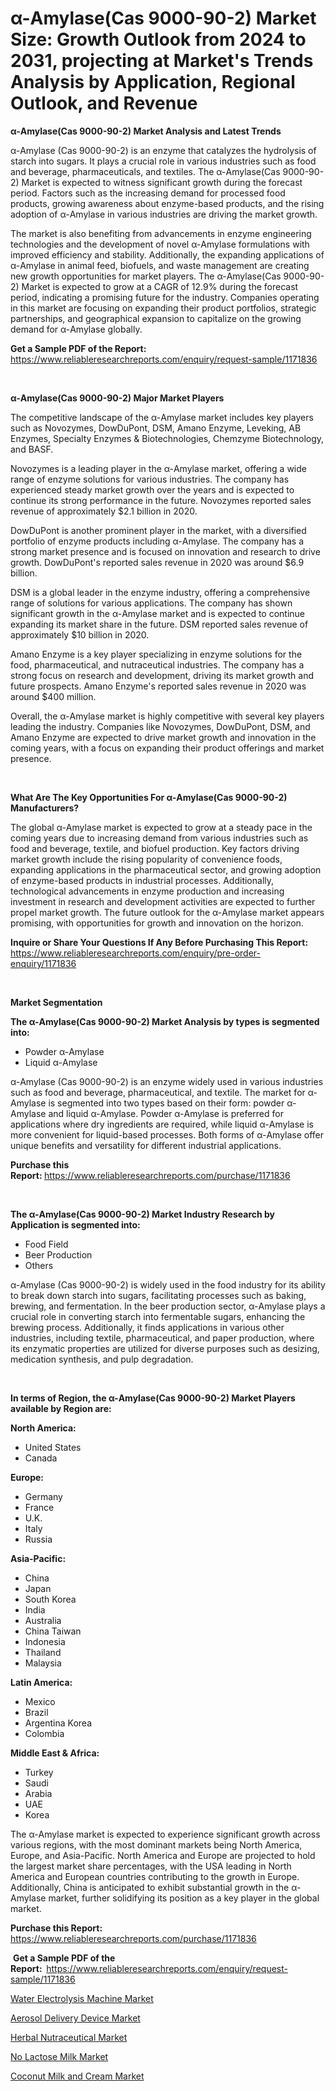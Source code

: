 <p><h1>α-Amylase(Cas 9000-90-2) Market Size: Growth Outlook from 2024 to 2031, projecting at Market's Trends Analysis by Application, Regional Outlook, and Revenue</h1></p><p><strong>α-Amylase(Cas 9000-90-2) Market Analysis and Latest Trends</strong></p>
<p><p>α-Amylase (Cas 9000-90-2) is an enzyme that catalyzes the hydrolysis of starch into sugars. It plays a crucial role in various industries such as food and beverage, pharmaceuticals, and textiles. The α-Amylase(Cas 9000-90-2) Market is expected to witness significant growth during the forecast period. Factors such as the increasing demand for processed food products, growing awareness about enzyme-based products, and the rising adoption of α-Amylase in various industries are driving the market growth.</p><p>The market is also benefiting from advancements in enzyme engineering technologies and the development of novel α-Amylase formulations with improved efficiency and stability. Additionally, the expanding applications of α-Amylase in animal feed, biofuels, and waste management are creating new growth opportunities for market players. The α-Amylase(Cas 9000-90-2) Market is expected to grow at a CAGR of 12.9% during the forecast period, indicating a promising future for the industry. Companies operating in this market are focusing on expanding their product portfolios, strategic partnerships, and geographical expansion to capitalize on the growing demand for α-Amylase globally.</p></p>
<p><strong>Get a Sample PDF of the Report:&nbsp;</strong> <a href="https://www.reliableresearchreports.com/enquiry/request-sample/1171836">https://www.reliableresearchreports.com/enquiry/request-sample/1171836</a></p>
<p>&nbsp;</p>
<p><strong>α-Amylase(Cas 9000-90-2) Major Market Players</strong></p>
<p><p>The competitive landscape of the α-Amylase market includes key players such as Novozymes, DowDuPont, DSM, Amano Enzyme, Leveking, AB Enzymes, Specialty Enzymes & Biotechnologies, Chemzyme Biotechnology, and BASF.</p><p>Novozymes is a leading player in the α-Amylase market, offering a wide range of enzyme solutions for various industries. The company has experienced steady market growth over the years and is expected to continue its strong performance in the future. Novozymes reported sales revenue of approximately $2.1 billion in 2020.</p><p>DowDuPont is another prominent player in the market, with a diversified portfolio of enzyme products including α-Amylase. The company has a strong market presence and is focused on innovation and research to drive growth. DowDuPont's reported sales revenue in 2020 was around $6.9 billion.</p><p>DSM is a global leader in the enzyme industry, offering a comprehensive range of solutions for various applications. The company has shown significant growth in the α-Amylase market and is expected to continue expanding its market share in the future. DSM reported sales revenue of approximately $10 billion in 2020.</p><p>Amano Enzyme is a key player specializing in enzyme solutions for the food, pharmaceutical, and nutraceutical industries. The company has a strong focus on research and development, driving its market growth and future prospects. Amano Enzyme's reported sales revenue in 2020 was around $400 million.</p><p>Overall, the α-Amylase market is highly competitive with several key players leading the industry. Companies like Novozymes, DowDuPont, DSM, and Amano Enzyme are expected to drive market growth and innovation in the coming years, with a focus on expanding their product offerings and market presence.</p></p>
<p>&nbsp;</p>
<p><strong>What Are The Key Opportunities For α-Amylase(Cas 9000-90-2) Manufacturers?</strong></p>
<p><p>The global α-Amylase market is expected to grow at a steady pace in the coming years due to increasing demand from various industries such as food and beverage, textile, and biofuel production. Key factors driving market growth include the rising popularity of convenience foods, expanding applications in the pharmaceutical sector, and growing adoption of enzyme-based products in industrial processes. Additionally, technological advancements in enzyme production and increasing investment in research and development activities are expected to further propel market growth. The future outlook for the α-Amylase market appears promising, with opportunities for growth and innovation on the horizon.</p></p>
<p><strong>Inquire or Share Your Questions If Any Before Purchasing This Report:</strong> <a href="https://www.reliableresearchreports.com/enquiry/pre-order-enquiry/1171836">https://www.reliableresearchreports.com/enquiry/pre-order-enquiry/1171836</a></p>
<p>&nbsp;</p>
<p><strong>Market Segmentation</strong></p>
<p><strong>The α-Amylase(Cas 9000-90-2) Market Analysis by types is segmented into:</strong></p>
<p><ul><li>Powder α-Amylase</li><li>Liquid α-Amylase</li></ul></p>
<p><p>α-Amylase (Cas 9000-90-2) is an enzyme widely used in various industries such as food and beverage, pharmaceutical, and textile. The market for α-Amylase is segmented into two types based on their form: powder α-Amylase and liquid α-Amylase. Powder α-Amylase is preferred for applications where dry ingredients are required, while liquid α-Amylase is more convenient for liquid-based processes. Both forms of α-Amylase offer unique benefits and versatility for different industrial applications.</p></p>
<p><strong>Purchase this Report:&nbsp;</strong><a href="https://www.reliableresearchreports.com/purchase/1171836">https://www.reliableresearchreports.com/purchase/1171836</a></p>
<p>&nbsp;</p>
<p><strong>The α-Amylase(Cas 9000-90-2) Market Industry Research by Application is segmented into:</strong></p>
<p><ul><li>Food Field</li><li>Beer Production</li><li>Others</li></ul></p>
<p><p>α-Amylase (Cas 9000-90-2) is widely used in the food industry for its ability to break down starch into sugars, facilitating processes such as baking, brewing, and fermentation. In the beer production sector, α-Amylase plays a crucial role in converting starch into fermentable sugars, enhancing the brewing process. Additionally, it finds applications in various other industries, including textile, pharmaceutical, and paper production, where its enzymatic properties are utilized for diverse purposes such as desizing, medication synthesis, and pulp degradation.</p></p>
<p>&nbsp;</p>
<p><strong>In terms of Region, the α-Amylase(Cas 9000-90-2) Market Players available by Region are:</strong></p>
<p>
    <p> <strong> North America: </strong>
        <ul>
            <li>United States</li>
            <li>Canada</li>
        </ul>
        </p> 
    <p> <strong> Europe: </strong>
        <ul>
            <li>Germany</li>
            <li>France</li>
            <li>U.K.</li>
            <li>Italy</li>
            <li>Russia</li>
        </ul>
        </p> 
    <p> <strong> Asia-Pacific: </strong>
        <ul>
            <li>China</li>
            <li>Japan</li>
            <li>South Korea</li>
            <li>India</li>
            <li>Australia</li>
            <li>China Taiwan</li>
            <li>Indonesia</li>
            <li>Thailand</li>
            <li>Malaysia</li>
        </ul>
        </p> 
    <p> <strong> Latin America: </strong>
        <ul>
            <li>Mexico</li>
            <li>Brazil</li>
            <li>Argentina Korea</li>
            <li>Colombia</li>
        </ul>
        </p> 
    <p> <strong> Middle East & Africa: </strong>
        <ul>
            <li>Turkey</li>
            <li>Saudi</li>
            <li>Arabia</li>
            <li>UAE</li>
            <li>Korea</li>
        </ul>
    </p>
    </p>
<p><p>The α-Amylase market is expected to experience significant growth across various regions, with the most dominant markets being North America, Europe, and Asia-Pacific. North America and Europe are projected to hold the largest market share percentages, with the USA leading in North America and European countries contributing to the growth in Europe. Additionally, China is anticipated to exhibit substantial growth in the α-Amylase market, further solidifying its position as a key player in the global market.</p></p>
<p><strong>Purchase this Report: </strong><a href="https://www.reliableresearchreports.com/purchase/1171836">https://www.reliableresearchreports.com/purchase/1171836</a></p>
<p>&nbsp;<strong>Get a Sample PDF of the Report:&nbsp;&nbsp;</strong><a href="https://www.reliableresearchreports.com/enquiry/request-sample/1171836">https://www.reliableresearchreports.com/enquiry/request-sample/1171836</a></p>
<p><strong></strong></p>
<p><p><a href="https://medium.com/p/1efdcb577a98/edit">Water Electrolysis Machine Market</a></p><p><a href="https://medium.com/p/3469fad9731f/edit">Aerosol Delivery Device Market</a></p><p><a href="https://medium.com/p/49a80e46372a/edit">Herbal Nutraceutical Market</a></p><p><a href="https://medium.com/p/22991eb40035/edit">No Lactose Milk Market</a></p><p><a href="https://medium.com/p/d9dbcd2b3632/edit">Coconut Milk and Cream Market</a></p></p>